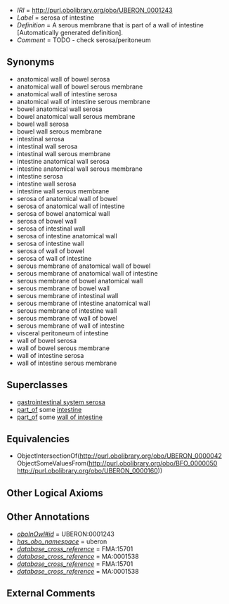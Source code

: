  * *IRI* = http://purl.obolibrary.org/obo/UBERON_0001243
 * *Label* = serosa of intestine
 * *Definition* = A serous membrane that is part of a wall of intestine [Automatically generated definition].
 * *Comment* = TODO - check serosa/peritoneum

## Synonyms

 * anatomical wall of bowel serosa
 * anatomical wall of bowel serous membrane
 * anatomical wall of intestine serosa
 * anatomical wall of intestine serous membrane
 * bowel anatomical wall serosa
 * bowel anatomical wall serous membrane
 * bowel wall serosa
 * bowel wall serous membrane
 * intestinal serosa
 * intestinal wall serosa
 * intestinal wall serous membrane
 * intestine anatomical wall serosa
 * intestine anatomical wall serous membrane
 * intestine serosa
 * intestine wall serosa
 * intestine wall serous membrane
 * serosa of anatomical wall of bowel
 * serosa of anatomical wall of intestine
 * serosa of bowel anatomical wall
 * serosa of bowel wall
 * serosa of intestinal wall
 * serosa of intestine anatomical wall
 * serosa of intestine wall
 * serosa of wall of bowel
 * serosa of wall of intestine
 * serous membrane of anatomical wall of bowel
 * serous membrane of anatomical wall of intestine
 * serous membrane of bowel anatomical wall
 * serous membrane of bowel wall
 * serous membrane of intestinal wall
 * serous membrane of intestine anatomical wall
 * serous membrane of intestine wall
 * serous membrane of wall of bowel
 * serous membrane of wall of intestine
 * visceral peritoneum of intestine
 * wall of bowel serosa
 * wall of bowel serous membrane
 * wall of intestine serosa
 * wall of intestine serous membrane

## Superclasses

 * [gastrointestinal system serosa](../../UBERON/82/UBERON_0004782.md)
 * [part_of](../../BFO/50/BFO_0000050.md) some [intestine](../../UBERON/60/UBERON_0000160.md)
 * [part_of](../../BFO/50/BFO_0000050.md) some [wall of intestine](../../UBERON/62/UBERON_0001262.md)

## Equivalencies

 * ObjectIntersectionOf(<http://purl.obolibrary.org/obo/UBERON_0000042> ObjectSomeValuesFrom(<http://purl.obolibrary.org/obo/BFO_0000050> <http://purl.obolibrary.org/obo/UBERON_0000160>))

## Other Logical Axioms


## Other Annotations

 * *[oboInOwl#id](../../id/oboInOwl#id.md)* = UBERON:0001243
 * *[has_obo_namespace](../../ce/oboInOwl#hasOBONamespace.md)* = uberon
 * *[database_cross_reference](../../ef/oboInOwl#hasDbXref.md)* = FMA:15701
 * *[database_cross_reference](../../ef/oboInOwl#hasDbXref.md)* = MA:0001538
 * *[database_cross_reference](../../ef/oboInOwl#hasDbXref.md)* = FMA:15701
 * *[database_cross_reference](../../ef/oboInOwl#hasDbXref.md)* = MA:0001538

## External Comments


